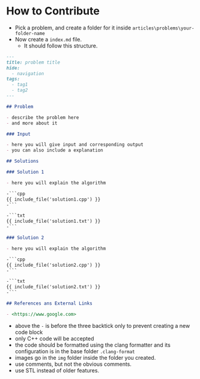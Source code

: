 # How to Contribute

- Pick a problem, and create a folder for it inside `articles\problems\your-folder-name`
- Now create a `index.md` file.
    - It should follow this structure.

```md
---
title: problem title
hide:
  - navigation
tags:
  - tag1
  - tag2
---

## Problem

- describe the problem here
- and more about it

### Input

- here you will give input and corresponding output
- you can also include a explanation

## Solutions

### Solution 1

- here you will explain the algorithm

-```cpp
{{ include_file('solution1.cpp') }}
-```

-```txt
{{ include_file('solution1.txt') }}
-```

### Solution 2

- here you will explain the algorithm

-```cpp
{{ include_file('solution2.cpp') }}
-```

-```txt
{{ include_file('solution2.txt') }}
-```

## References ans External Links

- <https://www.google.com>
```

- above the `-` is before the three backtick only to prevent creating a new code block
- only C++ code will be accepted
- the code should be formatted using the clang formatter
  and its configuration is in the base folder `.clang-format`
- images go in the `img` folder inside the folder you created.
- use comments, but not the obvious comments.
- use STL instead of older features.
